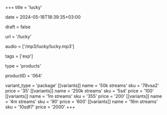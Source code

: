 +++
title = 'lucky'

date = 2024-05-18T18:39:35+03:00

draft = false

url = '/lucky'

audio = ['/mp3/lucky/lucky.mp3']

tags = ['exp']

type = 'products'

productID = '064'

variant_type = 'package'
[[variants]]
name = '50k streams'
sku = '78vsa2'
price = '35'
[[variants]]
name = '250k streams'
sku = '5sd'
price = '100'
[[variants]]
name = '1m streams'
sku = '355'
price = '200'
[[variants]]
name = '4m streams'
sku = '90'
price = '600'
[[variants]]
name = '16m streams'
sku = '10sdf7'
price = '2000'
+++
